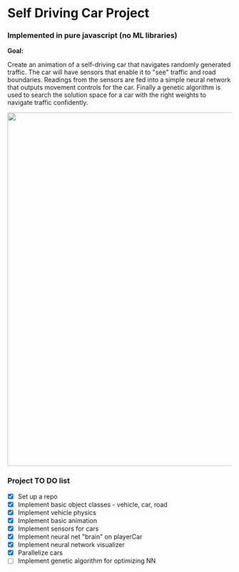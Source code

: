# Self Driving Car Project

### Implemented in pure javascript (no ML libraries)

**Goal:** 

Create an animation of a self-driving car that navigates randomly generated traffic. The car will have sensors that enable it to "see" traffic and  road boundaries. Readings from the sensors are fed into a simple neural network that outputs movement controls for the car. Finally a genetic algorithm is used to search the solution space for a car with the right weights to navigate traffic confidently.

<img width="793" src="https://github.com/Pova/Self-Driving-Car/assets/25727048/6a3a671d-1faf-472e-a334-fb77249b3c63">

### Project TO DO list

- [x] Set up a repo
- [x] Implement basic object classes - vehicle, car, road
- [x] Implement vehicle physics
- [x] Implement basic animation 
- [x] Implement sensors for cars
- [x] Implement neural net "brain" on playerCar
- [x] Implement neural network visualizer
- [x] Parallelize cars
- [ ] Implement genetic algorithm for optimizing NN
